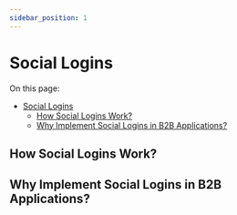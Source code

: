 ```yaml
---
sidebar_position: 1
---
```


# Social Logins

On this page:

- [Social Logins](#social-logins)
  - [How Social Logins Work?](#how-social-logins-work)
  - [Why Implement Social Logins in B2B Applications?](#why-implement-social-logins-in-b2b-applications)

## How Social Logins Work?

## Why Implement Social Logins in B2B Applications?
